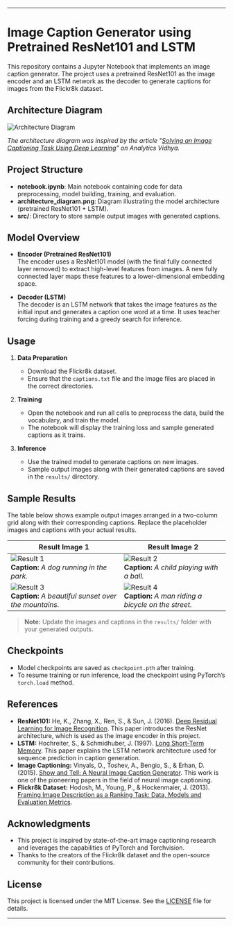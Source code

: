 ---

# Image Caption Generator using Pretrained ResNet101 and LSTM

This repository contains a Jupyter Notebook that implements an image caption generator. The project uses a pretrained ResNet101 as the image encoder and an LSTM network as the decoder to generate captions for images from the Flickr8k dataset.

## Architecture Diagram

![Architecture Diagram](architecture_diagram.png)

*The architecture diagram was inspired by the article "[Solving an Image Captioning Task Using Deep Learning](https://www.analyticsvidhya.com/blog/2018/04/solving-an-image-captioning-task-using-deep-learning/)" on Analytics Vidhya.*

## Project Structure

- **notebook.ipynb**: Main notebook containing code for data preprocessing, model building, training, and evaluation.
- **architecture_diagram.png**: Diagram illustrating the model architecture (pretrained ResNet101 + LSTM).
- **src/**: Directory to store sample output images with generated captions.

## Model Overview

- **Encoder (Pretrained ResNet101)**  
  The encoder uses a ResNet101 model (with the final fully connected layer removed) to extract high-level features from images. A new fully connected layer maps these features to a lower-dimensional embedding space.

- **Decoder (LSTM)**  
  The decoder is an LSTM network that takes the image features as the initial input and generates a caption one word at a time. It uses teacher forcing during training and a greedy search for inference.

## Usage

1. **Data Preparation**  
   - Download the Flickr8k dataset.
   - Ensure that the `captions.txt` file and the image files are placed in the correct directories.
   
2. **Training**  
   - Open the notebook and run all cells to preprocess the data, build the vocabulary, and train the model.
   - The notebook will display the training loss and sample generated captions as it trains.

3. **Inference**  
   - Use the trained model to generate captions on new images.
   - Sample output images along with their generated captions are saved in the `results/` directory.

## Sample Results

The table below shows example output images arranged in a two-column grid along with their corresponding captions. Replace the placeholder images and captions with your actual results.

| Result Image 1 | Result Image 2 |
| -------------- | -------------- |
| ![Result 1](results/result1.png) <br> **Caption:** *A dog running in the park.* | ![Result 2](results/result2.png) <br> **Caption:** *A child playing with a ball.* |
| ![Result 3](results/result3.png) <br> **Caption:** *A beautiful sunset over the mountains.* | ![Result 4](results/result4.png) <br> **Caption:** *A man riding a bicycle on the street.* |

> **Note:** Update the images and captions in the `results/` folder with your generated outputs.

## Checkpoints

- Model checkpoints are saved as `checkpoint.pth` after training.
- To resume training or run inference, load the checkpoint using PyTorch’s `torch.load` method.

## References

- **ResNet101:** He, K., Zhang, X., Ren, S., & Sun, J. (2016). [Deep Residual Learning for Image Recognition](https://arxiv.org/abs/1512.03385). This paper introduces the ResNet architecture, which is used as the image encoder in this project.
- **LSTM:** Hochreiter, S., & Schmidhuber, J. (1997). [Long Short-Term Memory](https://www.bioinf.jku.at/publications/older/2604.pdf). This paper explains the LSTM network architecture used for sequence prediction in caption generation.
- **Image Captioning:** Vinyals, O., Toshev, A., Bengio, S., & Erhan, D. (2015). [Show and Tell: A Neural Image Caption Generator](https://arxiv.org/abs/1411.4555). This work is one of the pioneering papers in the field of neural image captioning.
- **Flickr8k Dataset:** Hodosh, M., Young, P., & Hockenmaier, J. (2013). [Framing Image Description as a Ranking Task: Data, Models and Evaluation Metrics](https://www.cs.unc.edu/~mhodosh/captioning/).


## Acknowledgments

- This project is inspired by state-of-the-art image captioning research and leverages the capabilities of PyTorch and Torchvision.
- Thanks to the creators of the Flickr8k dataset and the open-source community for their contributions.

## License

This project is licensed under the MIT License. See the [LICENSE](LICENSE) file for details.

---